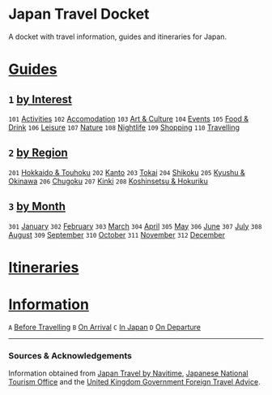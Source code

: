 # Japan Travel Docket
A docket with travel information, guides and itineraries for Japan.

# [Guides](guides)
## `1` [by Interest](guides/by%20interest)
`101` [Activities](guides/by%20interest/activities)
`102` [Accomodation](guides/by%20interest/accomodation)
`103` [Art & Culture](guides/by%20interest/art%20and%20culture)
`104` [Events](guides/by%20interest/events)
`105` [Food & Drink](food%20and%20drink)
`106` [Leisure](guides/by%20interest/leisure)
`107` [Nature](guides/by%20interest/nature)
`108` [Nightlife](guides/by%20interest/nightlife)
`109` [Shopping](guides/by%20interest/shopping)
`110` [Travelling](guides/by%20interest/travelling)

## `2` [by Region](guides/by%20region)
`201` [Hokkaido & Touhoku](guides/by%20region/hokkaido%20and%20touhoku)
`202` [Kanto](guides/by%20region/kanto)
`203` [Tokai](guides/by%20region/tokai)
`204` [Shikoku](guides/by%20region/shikoku)
`205` [Kyushu & Okinawa](guides/by%20region/kyushu%20and%20okinawa)
`206` [Chugoku](guides/by%20region/chugoku)
`207` [Kinki](guides/by%20region/kinki)
`208` [Koshinsetsu & Hokuriku](guides/by%20region/koshinsetsu%20and%20hokuriku)

## `3` [by Month](guides/by%20month)
`301` [January](guides/by%20month/january)
`302` [February](guides/by%20month/february)
`303` [March](guides/by%20month/march)
`304` [April](guides/by%20month/april)
`305` [May](guides/by%20month/may)
`306` [June](guides/by%20month/june)
`307` [July](guides/by%20month/july)
`308` [August](guides/by%20month/august)
`309` [September](guides/by%20month/september)
`310` [October](guides/by%20month/october)
`311` [November](guides/by%20month/november)
`312` [December](guides/by%20month/december)

# [Itineraries](itineraries)
<!--- suggesstion: code itineraries by three-letter codes, taken from the itinerary name, for example `TKY` for Tokyo, etc. --->

# [Information](information)
<!--- suggestion: code information by section number and article letter, for example `1A`,`1B`,`2A`, etc. --->
`A` [Before Travelling](information/before%20travelling)
`B` [On Arrival](information/on%20arrival)
`C` [In Japan](information/in%20japan)
`D` [On Departure](information/on%20departure)

---

### Sources & Acknowledgements
Information obtained from [Japan Travel by Navitime](https://japantravel.navitime.com/), [Japanese National Tourism Office](https://www.japan.travel/en) and the [United Kingdom Government Foreign Travel Advice](https://www.gov.uk/foreign-travel-advice/japan).
